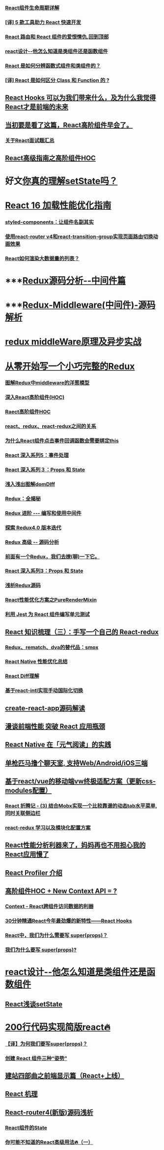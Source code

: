 ### [React组件生命周期详解](https://juejin.im/post/5b077f04f265da0dc073caa6)
### [[译] 5 款工具助力 React 快速开发](https://juejin.im/post/5c242e3f51882573d90678ad)
### [React 路由和 React 组件的爱恨情仇,回到顶部](https://juejin.im/post/5c2217abe51d4570f1453cad)
### [react设计--他怎么知道是类组件还是函数组件](https://juejin.im/post/5c04bc0ae51d456888143973)
### [React 是如何分辨函数式组件和类组件的？](https://juejin.im/post/5c0fa1755188257e2a7b4538#comment)
### [[译] React 是如何区分 Class 和 Function 的 ?](https://juejin.im/post/5c088c4ce51d451d8b7bd8de)
## [React Hooks 可以为我们带来什么，及为什么我觉得React才是前端的未来](https://juejin.im/post/5bdda5356fb9a049fe349570)
##  [当初要是看了这篇，React高阶组件早会了。](https://mp.weixin.qq.com/s?__biz=MzU0OTExNzYwNg==&mid=2247484443&idx=1&sn=1c6e95022ab7ad96aa236bf667c26a0f&chksm=fbb58fd2ccc206c466144af329606a654d034f20e0504434b1e047790595f2dda7dc65970032&token=753322155&lang=zh_CN&rd2werd=1#wechat_redirect)
### [关于React面试题汇总](https://juejin.im/post/5b2215f76fb9a00e8f795cd1)
## [React高级指南之高阶组件HOC](https://juejin.im/post/5b7666b1e51d45560c1554a3)
# 好文[你真的理解setState吗？](https://juejin.im/post/5b45c57c51882519790c7441#heading-4)
# [React 16 加载性能优化指南](https://juejin.im/post/5b506ae0e51d45191a0d4ec9)
### [styled-components：让组件名副其实](https://juejin.im/post/5acdaf8a518825619d4d2034)
### [使用react-router v4和react-transition-group实现页面路由切换动画效果](http://www.qiqiboy.com/post/111)
### [React如何渲染大数据量的列表？](https://juejin.im/post/5b3ddd11e51d4518f140ef33)
# ***[Redux源码分析--中间件篇](https://juejin.im/post/5b2c4b34e51d4557aa542e3e)
# ***[Redux-Middleware(中间件)-源码解析](https://github.com/libin1991/libin_Blog/issues/583)
# [redux middleWare原理及异步实战](https://juejin.im/post/5b792b8a51882542e441f376)
# [从零开始写一个小巧完整的Redux](https://juejin.im/post/5b29025ee51d4558b64f10bf)
### [图解Redux中middleware的洋葱模型](https://juejin.im/post/5adec636518825670b33b7e8)
### [深入React高阶组件(HOC)](https://juejin.im/post/5adddc57f265da0b8635de56)
### [Raect高阶组件HOC](https://github.com/libin1991/libin_Blog/issues/551)
### [react、redux、react-redux之间的关系](https://juejin.im/post/5acce5ac5188257cc20da02d)
### [为什么React组件点击事件回调函数会需要绑定this](https://github.com/libin1991/libin_Blog/issues/529)
### [React 深入系列5：事件处理](https://mp.weixin.qq.com/s?__biz=MzU1ODQ0NzM2NA==&mid=2247483706&idx=1&sn=7682fa5f5db94bc2e975f82c9060554e&chksm=fc272f51cb50a6473137d51daabaeb684b58e97898f12391d46dcf730b6f5ed06382aefc773c#rd)
### [React 深入系列３：Props 和 State](https://juejin.im/post/5ad458c7f265da239c7bd37c)
### [浅入浅出图解domDIff](https://juejin.im/post/5ad550f06fb9a028b4118d99)
### [Redux：全揭秘](https://juejin.im/post/5ad6880c6fb9a028cc61bddb)
### [Redux 进阶 --- 编写和使用中间件](https://juejin.im/post/5add5821518825671f2f5f24)
### [探索 Redux4.0 版本迭代](https://juejin.im/post/5adf1663f265da0ba4696f72)
### [Redux 高级 -- 源码分析](https://juejin.im/post/5ae000c9518825671d2039d9)
### [前面有一个Redux，我们去撩(聊)一下它。](https://juejin.im/post/5adf0b4df265da0b8070620a)
### [React 深入系列3：Props 和 State](https://juejin.im/post/5ae2b4b1f265da0b9e64c9d3)
### [浅析Redux源码](https://juejin.im/post/5af8eef9f265da0ba2671760)
### [React性能优化方案之PureRenderMixin](https://juejin.im/post/5b10dcc35188257d367e53cc)
### [利用 Jest 为 React 组件编写单元测试](https://loveky.github.io/2018/06/05/unit-testing-react-component-with-jest/)
## [React 知识梳理（三）：手写一个自己的 React-redux](https://juejin.im/post/5b07d3986fb9a07aa114a102)
### [Redux、rematch、dva的替代品：smox](https://juejin.im/post/5b31ab38f265da598524b208)
### [React Native 性能优化总结](https://github.com/amandakelake/blog/issues/49)
### [React Diff理解](https://juejin.im/post/5b3658f0518825522609e4c0)
### [基于react-intl实现手动国际化切换](https://juejin.im/post/5b497add5188251af3633c65)
## [create-react-app源码解读](https://juejin.im/post/5b56e84351882569fd2873ab)
## [漫谈前端性能 突破 React 应用瓶颈](https://juejin.im/post/5b729b55e51d456648449aa9)
## [React Native 在「元气阅读」的实践](https://juejin.im/post/5b61479b6fb9a04f9963be77)
## [单枪匹马撸个聊天室, 支持Web/Android/iOS三端](https://juejin.im/post/5b626a096fb9a04fdd7d7433)
## [基于react/vue的移动端vw终极适配方案（更新css-modules配置）](https://juejin.im/post/5ad56aad51882532ce65affa#comment)
### [React 折腾记 - (3) 结合Mobx实现一个比较靠谱的动态tab水平菜单,同时关联侧边栏](https://juejin.im/post/5b6d395fe51d4517c564f2d2)
### [react-redux 学习以及模块化配置方案](https://juejin.im/post/5b969625e51d450e9704aa99)
## [React性能分析利器来了，妈妈再也不用担心我的React应用慢了](https://juejin.im/post/5ba1f995f265da0a972e1657)
## [React Profiler 介绍](https://juejin.im/post/5ba0f8e4f265da0ab915bcf2)
## [高阶组件HOC + New Context API = ?](https://juejin.im/post/5bc40f4ef265da0af40735cb)
### [Context - React跨组件访问数据的利器](https://juejin.im/post/5be10e436fb9a04a053f21f5)
### [30分钟精通React今年最劲爆的新特性——React Hooks](https://juejin.im/post/5be3ea136fb9a049f9121014)
### [React中，我们为什么需要写 super(props)？](https://juejin.im/post/5c034e0f6fb9a04a016410c6)
### [我们为什么要写 super(props)?](https://juejin.im/post/5c04fea5f265da6133565696)
# [react设计--他怎么知道是类组件还是函数组件](https://juejin.im/post/5c04bc0ae51d456888143973)
## [React浅谈setState](https://juejin.im/post/5c07a5eb6fb9a04a006ecb3c)
# [200行代码实现简版react🔥](https://juejin.im/post/5c0c7304f265da613e22106c)
###  [【译】为何我们要写super(props)？](https://juejin.im/post/5c0f7ca551882516be2f011e)
### [创建 React 组件三种“姿势”](https://juejin.im/post/5c112a06e51d452ad9586659)
## [建站四部曲之前端显示篇（React+上线）](https://juejin.im/post/5c121ef4f265da614c4cab4b)
## [React 机理](https://juejin.im/post/5c19c5d0f265da61285a0ff5)
## [React-router4(新版)源码浅析](https://juejin.im/post/5c1b376ff265da614273db13)
### [React组件的State](https://juejin.im/post/5c1c87246fb9a049d747aa0a)
### [你可能不知道的React高级用法🔥（一）](https://juejin.im/post/5c26c7f7e51d4511fb7da3ca)
